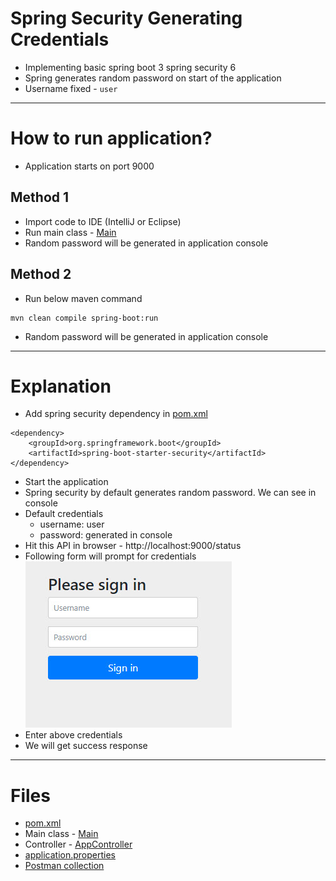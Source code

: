 # Spring Security Generating Credentials
* Implementing basic spring boot 3 spring security 6
* Spring generates random password on start of the application
* Username fixed - `user`
------
# How to run application?
* Application starts on port 9000

## Method 1
* Import code to IDE (IntelliJ or Eclipse)
* Run main class - [Main](src/main/java/com/java/Main.java)
* Random password will be generated in application console

## Method 2
* Run below maven command
```
mvn clean compile spring-boot:run
```
* Random password will be generated in application console
------
# Explanation
* Add spring security dependency in [pom.xml](pom.xml)
```
<dependency>
    <groupId>org.springframework.boot</groupId>
    <artifactId>spring-boot-starter-security</artifactId>
</dependency>
```
* Start the application
* Spring security by default generates random password. We can see in console
* Default credentials
    * username: user
    * password: generated in console
* Hit this API in browser - http://localhost:9000/status
* Following form will prompt for credentials\
![picture](img/001.jpg)
* Enter above credentials
* We will get success response
------
# Files
* [pom.xml](pom.xml)
* Main class - [Main](src/main/java/com/java/Main.java)
* Controller - [AppController](src/main/java/com/java/controller/AppController.java)
* [application.properties](src/main/resources/application.properties)
* [Postman collection](postman/spring-security-generated-credentials.postman_collection.json)